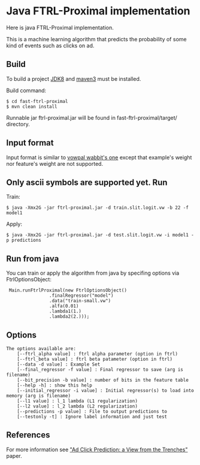 # Java FTRL-Proximal implementation

Here is java FTRL-Proximal implementation. 

This is a machine learning algorithm that predicts the probability of some kind of events such as clicks on ad.

Build
-----

To build a project [JDK8](http://www.oracle.com/technetwork/java/javase/downloads/jdk8-downloads-2133151.html) and [maven3](http://maven.apache.org/download.cgi) must be installed.

Build command:
```
$ cd fast-ftrl-proximal
$ mvn clean install
```

Runnable jar ftrl-proximal.jar will be found in fast-ftrl-proximal/target/ directory.

Input format
------------
Input format is similar to [vowpal wabbit's one](http://github.com/JohnLangford/vowpal_wabbit/wiki/Input-format) except that example's weight nor feature's weight are not supported.

Only ascii symbols are supported yet.
Run
---
Train:
```
$ java -Xmx2G -jar ftrl-proximal.jar -d train.slit.logit.vw -b 22 -f model1
```
Apply:
```
$ java -Xmx2G -jar ftrl-proximal.jar -d test.slit.logit.vw -i model1 -p predictions
```

Run from java
-------------
You can train or apply the algorithm from java by specifing options via FtrlOptionsObject:
```
 Main.runFtrlProximal(new FtrlOptionsObject()
                .finalRegressor("model")
                .data("train-small.vw")
                .alfa(0.01)
                .lambda1(1.)
                .lambda2(2.)));
```
Options
-------

```
The options available are:
	[--ftrl_alpha value] : ftrl alpha parameter (option in ftrl)
	[--ftrl_beta value] : ftrl beta patameter (option in ftrl)
	[--data -d value] : Example Set
	[--final_regressor -f value] : Final regressor to save (arg is filename)
	[--bit_precision -b value] : number of bits in the feature table
	[--help -h] : show this help
	[--initial_regressor -i value] : Initial regressor(s) to load into memory (arg is filename)
	[--l1 value] : l_1 lambda (L1 regularization)
	[--l2 value] : l_2 lambda (L2 regularization)
	[--predictions -p value] : File to output predictions to
	[--testonly -t] : Ignore label information and just test
```

References
----------
For more information see ["Ad Click Prediction: a View from the Trenches"](http://research.google.com/pubs/pub41159.html) paper.
